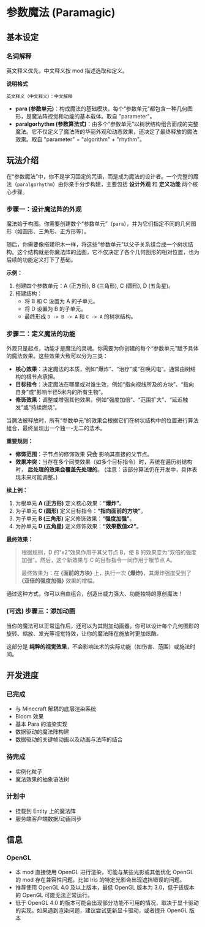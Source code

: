 # 参数魔法 (Paramagic)

## 基本设定

### 名词解释

英文释义优先，中文释义按 mod 描述选取和定义。

**说明格式**
```
英文释义（中文释义）：中文解释
```

- **para (参数单元)**：构成魔法的基础模块。每个“参数单元”都包含一种几何图形，是魔法阵视觉和功能的基本载体。取自 "parameter"。
- **paralgorhythm (参数算法式)**：由多个“参数单元”以树状结构组合而成的完整魔法。它不仅定义了魔法阵的华丽外观和动态效果，还决定了最终释放的魔法效果。取自 "parameter" + "algorithm" + "rhythm"。

## 玩法介绍

在“参数魔法”中，你不是学习固定的咒语，而是成为魔法的设计者。一个完整的魔法（`paralgorhythm`）由你亲手分步构建，主要包括 **设计外观** 和 **定义功能** 两个核心步骤。

### 步骤一：设计魔法阵的外观

魔法始于构图。你需要创建数个“参数单元”（`para`），并为它们指定不同的几何图形（如圆形、三角形、正方形等）。

随后，你需要像搭建积木一样，将这些“参数单元”以父子关系组合成一个树状结构。这个结构就是你魔法阵的蓝图，它不仅决定了各个几何图形的相对位置，也为后续的功能定义打下了基础。

**示例：**
1.  创建四个参数单元：A (正方形), B (三角形), C (圆形), D (五角星)。
2.  搭建结构：
    - 将 B 和 C 设置为 A 的子单元。
    - 将 D 设置为 B 的子单元。
    - 最终形成 `D -> B -> A` 和 `C -> A` 的树状结构。

### 步骤二：定义魔法的功能

外观只是起点，功能才是魔法的灵魂。你需要为你创建的每个“参数单元”赋予具体的魔法效果。这些效果大致可以分为三类：

- **核心效果**：决定魔法的本质，例如“爆炸”、“治疗”或“召唤闪电”。通常由树结构的根节点承担。
- **目标指令**：决定魔法在哪里或对谁生效，例如“指向视线所及的方块”、“指向自身”或“影响半径5米内的所有生物”。
- **修饰效果**：调整或增强其他效果，例如“强度加倍”、“范围扩大”、“延迟触发”或“持续燃烧”。

当魔法被释放时，所有“参数单元”的效果会根据它们在树状结构中的位置进行算法组合，最终呈现出一个独一-无二的法术。

**重要规则：**
- **修饰范围**：子节点的修饰效果 **只会** 影响其直接的父节点。
- **效果冲突**：当存在多个同类效果（如多个目标指令）时，系统在遍历树结构时， **后处理的效果会覆盖先处理的**。 (注意：该部分算法仍在开发中，具体表现未来可能调整。)

**续上例：**
1.  为根单元 **A (正方形)** 定义核心效果：**“爆炸”**。
2.  为子单元 **C (圆形)** 定义目标指令：**“指向面前的方块”**。
3.  为子单元 **B (三角形)** 定义修饰效果：**“强度加强”**。
4.  为孙单元 **D (五角星)** 定义修饰效果：**“效果数值x2”**。

**最终效果：**
> 根据规则，D 的“x2”效果作用于其父节点 B，使 B 的效果变为“双倍的强度加强”。然后，这个新效果与 C 的目标指令一同作用于根节点 A。
>
> 最终效果为：在 **{面前的方块}** 上，执行一次 **{爆炸}**，其爆炸强度受到了 **{双倍的强度加强}** 效果的增幅。

通过这种方式，你可以自由组合，创造出威力强大、功能独特的原创魔法！

### (可选) 步骤三：添加动画

当你的魔法可以正常运作后，还可以为其附加动画器。你可以设计每个几何图形的旋转、缩放、发光等视觉特效，让你的魔法阵在施放时更加炫酷。

这部分是 **纯粹的视觉效果**，不会影响法术的实际功能（如伤害、范围）或施法时间。

## 开发进度

### 已完成
- 与 Minecraft 解耦的底层渲染系统
- Bloom 效果
- 基本 Para 的渲染实现
- 数据驱动的魔法阵构建
- 数据驱动的关键帧动画以及动画与法阵的结合

### 待完成
- 实例化粒子
- 魔法效果的抽象语法树

### 计划中
- 挂载到 Entity 上的魔法阵
- 服务端客户端数据/动画同步

## 信息
### OpenGL
- 本 mod 直接使用 OpenGL 进行渲染，可能与某些光影或其他优化 OpenGL 的 mod 存在兼容性问题。比如 Iris 的特定光影会出现遮挡错误的问题。
- 推荐使用 OpenGL 4.0 及以上版本，最低 OpenGL 版本为 3.0，低于该版本的 OpenGL 可能无法正常运行。
- 低于 OpenGL 4.0 的版本可能会出现部分功能不可用的情况，取决于显卡驱动的实现。如果遇到渲染问题，建议尝试更新显卡驱动，或者提升 OpenGL 版本